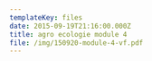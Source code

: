 ```yaml
---
templateKey: files
date: 2015-09-19T21:16:00.000Z
title: agro ecologie module 4
file: /img/150920-module-4-vf.pdf
---
```

